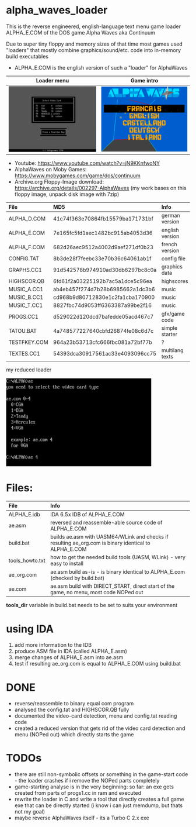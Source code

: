 # alpha_waves_loader

This is the reverse engineered, english-language text menu game loader ALPHA_E.COM of the DOS game Alpha Waves aka Continuum

Due to super tiny floppy and memory sizes of that time most games used "loaders" that mostly combine graphics/sound/etc. code into in-memory build executables
- ALPHA_E.COM is the english version of such a "loader" for AlphaWaves

Loader menu | Game intro
--- | ---
![](./images/menu.png "Menu") | ![](./images/intro.png "Intro")
 
- Youtube: https://www.youtube.com/watch?v=jN9KKnfwoNY
- AlphaWaves on Moby Games: https://www.mobygames.com/game/dos/continuum
- Archive.org Floppy-Image download: https://archive.org/details/002297-AlphaWaves (my work bases on this floppy image, unpack disk image with 7zip)

| File         | MD5                               | Info            |                                                  
| :----------- | :-------------------------------- | :-------------- |
| ALPHA_D.COM	 |  41c74f363e70864fb15579ba171731bf | german version  | 
| ALPHA_E.COM	 |  7e165fc5fd1aec1482bc915ab4053d36 | english version |
| ALPHA_F.COM	 |  682d26aec9512a4002d9aef271df0b23 | french version  |
| CONFIG.TAT	  |  8b3de28f7feebc33e70b36c64061ab1f | config file     |
| GRAPHS.CC1	  |  91d542578b974910ad30db6297bc8c0a | graphics data   |
| HIGHSCOR.QB	 |  6fd61f2a03225192b7ac5a1dce5c96ea | highscores      |
| MUSIC_A.CC1	 |  ab4eb457f274d7b28b6985662a1dc3b6 | music           |
| MUSIC_B.CC1	 |  cd968b9d80712830e1c2fa1cba170900 | music           |
| MUSIC_T.CC1	 |  8827fbc74d9053ff6363387a99be2f16 | music           |
| PROGS.CC1	   |  d529022d120dcd7bafedde05acd467c7 | gfx/game code   |
| TATOU.BAT	   |  4a748577227640cbfd26874fe08c6d7c | simple starter  |
| TESTFKEY.COM |	 964a23b53713cfc666fbc081a72bf77b | ?               |
| TEXTES.CC1	  |  54393dca30917561ac33e4093096cc75 | multilang texts |

my reduced loader

![My loader](./images/loader.png "My loader")

# Files:

| File              | Info                                                                                                   |
| :---------------- | :----------------------------------------------------------------------------------------------------- |
| ALPHA_E.idb       | IDA 6.5x IDB of ALPHA_E.COM                                                                            |
| ae.asm            | reversed and reassemble-able source code of ALPHA_E.COM                                                |
| build.bat         | builds ae.asm with UASM64/WLink and checks if resulting ae_org.com is binary identical to ALPHA_E.COM  |
| tools_howto.txt   | how to get the needed build tools (UASM, WLink) - very easy to install                                 |
| ae_org.com        | ae.asm build as-is - is binary identical to ALPHA_E.com (checked by build.bat)                         |
| ae.com            | ae.asm build with DIRECT_START, direct start of the game, no menu, most code NOPed out                 |

 **tools_dir** variable in build.bat needs to be set to suits your environment
 
 # using IDA
 1. add more information to the IDB
 2. produce ASM file in IDA (called ALPHA_E.asm)
 3. merge changes of ALPHA_E.asm into ae.asm
 4. test if resulting ae_org.com is equal to ALPHA_E.COM using build.bat
 
 # DONE
 - reverse/reassemble to binary equal com program
 - analysed the config.tat and HIGHSCOR.QB fully
 - documented the video-card detection, menu and config.tat reading code
 - created a reduced version that gets rid of the video card detection and menu (NOPed out) which directly starts the game
 
 # TODOs
 - there are still non-symbolic offsets or something in the game-start code - the loader crashes if i remove the NOPed parts completely
 - game-starting analyse is in the very beginning: so far: an exe gets created from parts of progs1.cc in ram and executed 
 - rewrite the loader in C and write a tool that directly creates a full game exe that can be directly started (i know i can just memdump, but thats not my goal)
 - maybe reverse AlphaWaves itself - its a Turbo C 2.x exe
